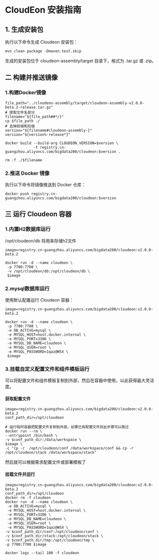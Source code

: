 # CloudEon 安装指南

## 1. 生成安装包

执行以下命令生成 Cloudeon 安装包：

```shell
mvn clean package -Dmaven.test.skip
```

生成的安装包位于 cloudeon-assembly/target 目录下，格式为 .tar.gz 或 .zip。

## 二 构建并推送镜像

### 1.构建Docker镜像

```shell
file_path="../cloudeon-assembly/target/cloudeon-assembly-v2.0.0-beta.2-release.tar.gz"
# 提取文件名部分
filename="${file_path##*/}"
cp $file_path ./
# 去掉前缀和后缀
version="${filename#cloudeon-assembly-}"
version="${version%-release*}"

docker build --build-arg CLOUDEON_VERSION=$version \
             -t registry.cn-guangzhou.aliyuncs.com/bigdata200/cloudeon:$version .

rm -f ./$filename

```

### 2.推送 Docker 镜像

执行以下命令将镜像推送到 Docker 仓库：
```shell
docker push registry.cn-guangzhou.aliyuncs.com/bigdata200/cloudeon:$version

```

## 三 运行 Cloudeon 容器

### 1.内置H2数据库运行

/opt/cloudeon/db 将用来存储h2文件
```shell
image=registry.cn-guangzhou.aliyuncs.com/bigdata200/cloudeon:v2.0.0-beta.2

docker run -d --name cloudeon \
 -p 7700:7700 \
 -v /opt/cloudeon/db:/opt/cloudeon/db \
 $image

```

### 2.mysql数据库运行

使用默认配置运行 Cloudeon 容器：

```shell
image=registry.cn-guangzhou.aliyuncs.com/bigdata200/cloudeon:v2.0.0-beta.2

docker run -d --name cloudeon \
 -p 7700:7700 \
 -e DB_ACTIVE=mysql \
 -e MYSQL_HOST=host.docker.internal \
 -e MYSQL_PORT=3306 \
 -e MYSQL_DB_NAME=cloudeon \
 -e MYSQL_USER=root \
 -e MYSQL_PASSWORD=1qaz@WSX \
 $image

```

### 3.挂载自定义配置文件和组件模板运行

可以将配置文件和组件模板复制到外部，然后在容器中使用，以此获得最大灵活度。

#### 获取配置文件
```shell
image=registry.cn-guangzhou.aliyuncs.com/bigdata200/cloudeon:v2.0.0-beta.2
conf_path_dir=/opt/cloudeon

# 运行临时容器把配置文件复制到外部，如果已有配置文件则此步骤可以跳过
docker run --rm \
--entrypoint /bin/bash \
-v $conf_path_dir:/data/workspace \
$image \
-c "cp -r  /opt/cloudeon/conf /data/workspace/conf && cp -r /opt/cloudeon/stack /data/workspace/stack"

```

然后就可以根据需求配置文件或部署模板了

#### 挂载文件并运行

```
image=registry.cn-guangzhou.aliyuncs.com/bigdata200/cloudeon:v2.0.0-beta.2
conf_path_dir=/opt/cloudeon
docker rm -f cloudeon
docker run -d --name cloudeon \
 -e DB_ACTIVE=mysql \
 -e MYSQL_HOST=host.docker.internal \
 -e MYSQL_PORT=3306 \
 -e MYSQL_DB_NAME=cloudeon \
 -e MYSQL_USER=root \
 -e MYSQL_PASSWORD=1qaz@WSX \
-v $conf_path_dir/conf:/opt/cloudeon/conf \
-v $conf_path_dir/stack:/opt/cloudeon/stack \
-v $conf_path_dir/tmp:/opt/cloudeon/tmp \
-p 7700:7700 $image

docker logs --tail 100 -f cloudeon

```